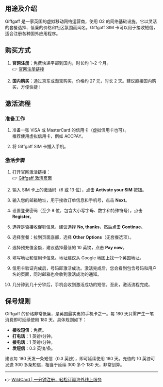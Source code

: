 ## 用途及介绍

Giffgaff 是一家英国的虚拟移动网络运营商，使用 O2 的网络基础设施。它以灵活的套餐选择、低廉的价格和社区氛围而闻名。Giffgaff SIM 卡可以用于接收短信，适合注册各种国外应用程序。

## 购买方式

1. **官网注册**：免费快递平邮到国内，时长约 1~2 个月。  
   👉 [官网注册链接](https://bit.ly/bewildcard)

2. **国内购买**：通过京东或淘宝购买，价格约 27 元，时长 2 天。建议直接国内购买，方便快捷！

## 激活流程

### 准备工作

1. 准备一张 VISA 或 MasterCard 的信用卡（虚拟信用卡也可）。  
   推荐使用虚拟信用卡，例如 ACCPAY。

2. 将 Giffgaff SIM 卡插入手机。

### 激活步骤

1. 打开官网激活链接：  
   👉 [Giffgaff 激活页面](https://bit.ly/bewildcard)

2. 输入 SIM 卡上的激活码（6 或 13 位），点击 **Activate your SIM** 按钮。

3. 输入您的邮箱地址，用于接收订单信息和手机号，点击 **Next**。

4. 设置登录密码（至少 8 位，包含大小写字母、数字和特殊符号），点击 **Register**。

5. 选择是否接收促销信息，建议选择 **No, thanks**，然后点击 **Continue**。

6. 选择套餐：拉到页面底部，选择 **Other Options**（无套餐选项）。

7. 选择预充值金额，建议选择最低的 10 英镑，点击 **Pay now**。

8. 填写地址和信用卡信息。地址建议从 Google 地图上找一个英国地址。

9. 信用卡验证完成后，号码即激活成功。激活完成后，您会看到包含号码和用户名的页面，同时邮箱也会收到激活成功的通知。

10. 几分钟到几十分钟后，手机会收到激活成功的短信。至此，激活流程完成。

## 保号规则

Giffgaff 的价格非常低廉，是英国最实惠的手机卡之一。每 180 天只需产生一笔消费即可延续使用 180 天。具体规则如下：

- **接收短信**：免费。
- **打电话**：1 英镑/分钟。
- **接电话**：1 英镑/分钟。
- **发短信**：0.3 英镑/条。

建议每 180 天发一条短信（0.3 英镑），即可延续使用 180 天。充值的 10 英镑可发送 300 多条短信，相当于延续 300 多个 180 天，非常划算。

---

👉 [WildCard | 一分钟注册，轻松订阅海外线上服务](https://bit.ly/bewildcard)

